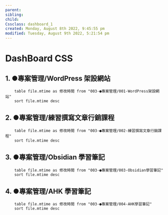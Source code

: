 ```yaml
---
parent: 
sibling: 
child: 
Cssclass: dashboard_1
created: Monday, August 8th 2022, 9:45:55 pm
modified: Tuesday, August 9th 2022, 5:21:54 pm
---
```

# DashBoard CSS

## 1. ●專案管理/WordPress 架設網站
```dataview
	table file.mtime as 修改時間 from "003-●專案管理/001-WordPress架設網站" 
	sort file.mtime desc
```

## 2. ●專案管理/練習撰寫文章行銷課程
```dataview
	table file.mtime as 修改時間 from "003-●專案管理/002-練習撰寫文章行銷課程" 
	sort file.mtime desc
```

## 3. ●專案管理/Obsidian 學習筆記
```dataview
	table file.mtime as 修改時間 from "003-●專案管理/003-Obsidian學習筆記" 
	sort file.mtime desc
```

## 4. ●專案管理/AHK 學習筆記
```dataview
	table file.mtime as 修改時間 from "003-●專案管理/004-AHK學習筆記" 
	sort file.mtime desc
```



